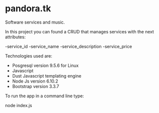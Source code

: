 # pandora.tk
Software services and music.

In this project you can found a CRUD that manages services with the next attributes:

-service_id
-service_name
-service_description
-service_price

Technologies used are:

- Posgresql version 9.5.6 for Linux
- Javascript
- Dust Javascript templating engine
- Node Js version 6.10.2
- Bootstrap version 3.3.7

To run the app in a command line type:

node index.js

